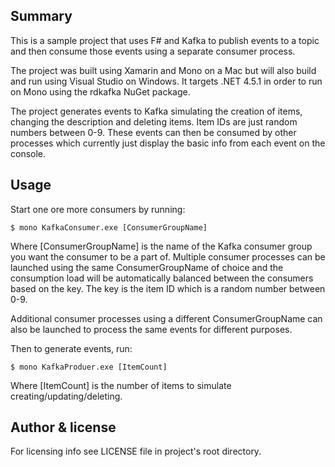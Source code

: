 ## Summary
This is a sample project that uses F# and Kafka to publish events to a topic and then consume those
events using a separate consumer process.

The project was built using Xamarin and Mono on a Mac but will also build and run using Visual Studio on Windows.
It targets .NET 4.5.1 in order to run on Mono using the rdkafka NuGet package.

The project generates events to Kafka simulating the creation of items, changing the description and deleting items. Item IDs are just random numbers
between 0-9. These events can then be consumed by other processes which currently just display the basic info from
each event on the console.
 
## Usage

Start one ore more consumers by running:

```
$ mono KafkaConsumer.exe [ConsumerGroupName]
```

Where [ConsumerGroupName] is the name of the Kafka consumer group you want the consumer to be a part of.
Multiple consumer processes can be launched using the same ConsumerGroupName of choice and the consumption load
will be automatically balanced between the consumers based on the key. The key is the item ID which is a random
number between 0-9.

Additional consumer processes using a different ConsumerGroupName can also be launched to process the same events for
different purposes. 

Then to generate events, run:

```
$ mono KafkaProduer.exe [ItemCount]
```

Where [ItemCount] is the number of items to simulate creating/updating/deleting.


## Author & license


For licensing info see LICENSE file in project's root directory.
